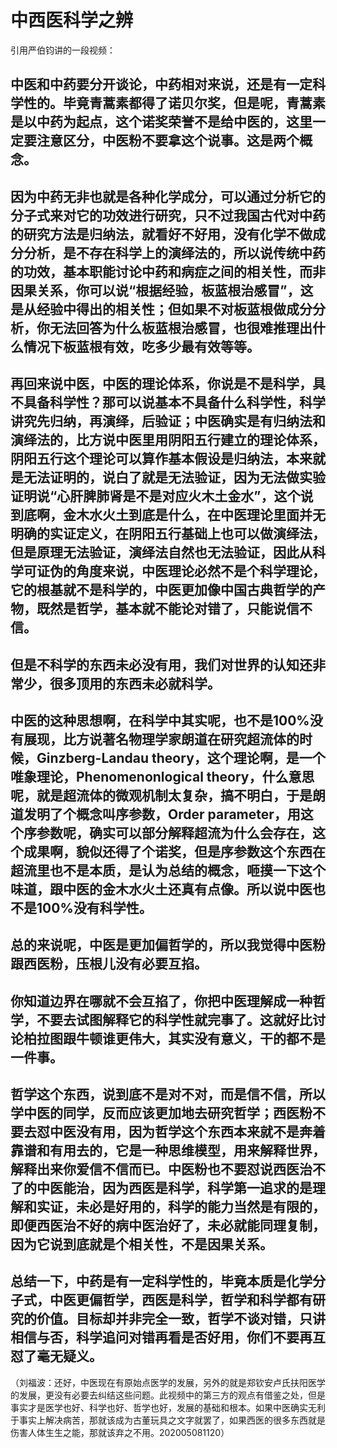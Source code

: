 # 中西医科学之辨

引用严伯钧讲的一段视频：

## 中医和中药要分开谈论，中药相对来说，还是有一定科学性的。毕竟青蒿素都得了诺贝尔奖，但是呢，青蒿素是以中药为起点，这个诺奖荣誉不是给中医的，这里一定要注意区分，中医粉不要拿这个说事。这是两个概念。

## 因为中药无非也就是各种化学成分，可以通过分析它的分子式来对它的功效进行研究，只不过我国古代对中药的研究方法是归纳法，就看好不好用，没有化学不做成分分析，是不存在科学上的演绎法的，所以说传统中药的功效，基本职能讨论中药和病症之间的相关性，而非因果关系，你可以说“根据经验，板蓝根治感冒”，这是从经验中得出的相关性；但如果不对板蓝根做成分分析，你无法回答为什么板蓝根治感冒，也很难推理出什么情况下板蓝根有效，吃多少最有效等等。

## 再回来说中医，中医的理论体系，你说是不是科学，具不具备科学性？那可以说基本不具备什么科学性，科学讲究先归纳，再演绎，后验证；中医确实是有归纳法和演绎法的，比方说中医里用阴阳五行建立的理论体系，阴阳五行这个理论可以算作基本假设是归纳法，本来就是无法证明的，说白了就是无法验证，因为无法做实验证明说“心肝脾肺肾是不是对应火木土金水”，这个说到底啊，金木水火土到底是什么，在中医理论里面并无明确的实证定义，在阴阳五行基础上也可以做演绎法，但是原理无法验证，演绎法自然也无法验证，因此从科学可证伪的角度来说，中医理论必然不是个科学理论，它的根基就不是科学的，中医更加像中国古典哲学的产物，既然是哲学，基本就不能论对错了，只能说信不信。

## 但是不科学的东西未必没有用，我们对世界的认知还非常少，很多顶用的东西未必就科学。

## 中医的这种思想啊，在科学中其实呢，也不是100%没有展现，比方说著名物理学家朗道在研究超流体的时候，Ginzberg-Landau theory，这个理论啊，是一个唯象理论，Phenomenonlogical theory，什么意思呢，就是超流体的微观机制太复杂，搞不明白，于是朗道发明了个概念叫序参数，Order parameter，用这个序参数呢，确实可以部分解释超流为什么会存在，这个成果啊，貌似还得了个诺奖，但是序参数这个东西在超流里也不是本质，是认为总结的概念，咂摸一下这个味道，跟中医的金木水火土还真有点像。所以说中医也不是100%没有科学性。

## 总的来说呢，中医是更加偏哲学的，所以我觉得中医粉跟西医粉，压根儿没有必要互掐。

## 你知道边界在哪就不会互掐了，你把中医理解成一种哲学，不要去试图解释它的科学性就完事了。这就好比讨论柏拉图跟牛顿谁更伟大，其实没有意义，干的都不是一件事。

## 哲学这个东西，说到底不是对不对，而是信不信，所以学中医的同学，反而应该更加地去研究哲学；西医粉不要去怼中医没有用，因为哲学这个东西本来就不是奔着靠谱和有用去的，它是一种思维模型，用来解释世界，解释出来你爱信不信而已。中医粉也不要怼说西医治不了的中医能治，因为西医是科学，科学第一追求的是理解和实证，未必是好用的，科学的能力当然是有限的，即便西医治不好的病中医治好了，未必就能同理复制，因为它说到底就是个相关性，不是因果关系。

## 总结一下，中药是有一定科学性的，毕竟本质是化学分子式，中医更偏哲学，西医是科学，哲学和科学都有研究的价值。目标却并非完全一致，哲学不谈对错，只讲相信与否，科学追问对错再看是否好用，你们不要再互怼了毫无疑义。

（刘福波：还好，中医现在有原始点医学的发展，另外的就是郑钦安卢氏扶阳医学的发展，更没有必要去纠结这些问题。此视频中的第三方的观点有借鉴之处，但是事实才是医学也好、科学也好、哲学也好，发展的基础和根本。如果中医确实无利于事实上解决病苦，那就该成为古董玩具之文字就罢了，如果西医的很多东西就是伤害人体生生之能，那就该弃之不用。202005081120）